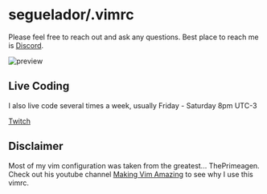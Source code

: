 # seguelador/.vimrc

Please feel free to reach out and ask any questions.  Best place to reach me is [Discord](https://discord.gg/tGXvQd).

![preview]

## Live Coding
I also live code several times a week, usually Friday - Saturday 8pm UTC-3

[Twitch](https://www.twitch.tv/seguelador)

## Disclaimer
Most of my vim configuration was taken from the greatest... ThePrimeagen.  Check out his youtube channel [Making Vim Amazing](https://www.youtube.com/playlist?list=PLm323Lc7iSW9kRCuzB3J_h7vPjIDedplM) to see why I use this vimrc.

[preview]: https://github.com/erkrnt/awesome-streamerrc/blob/master/ThePrimeagen/ThePrimeagen.png "ThePrimeagen"
